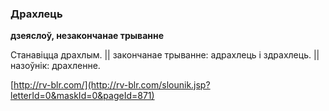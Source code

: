 ### Драхлець
**дзеяслоў, незакончанае трыванне**

Станавіцца драхлым. || закончанае трыванне: адрахлець і здрахлець. || назоўнік: драхленне.

<a rel="author">[http://rv-blr.com/](http://rv-blr.com/slounik.jsp?letterId=0&maskId=0&pageId=871)</a>
